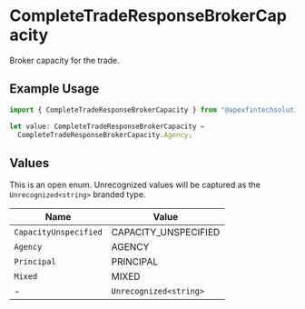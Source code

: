 # CompleteTradeResponseBrokerCapacity

Broker capacity for the trade.

## Example Usage

```typescript
import { CompleteTradeResponseBrokerCapacity } from "@apexfintechsolutions/ascend-sdk/models/components";

let value: CompleteTradeResponseBrokerCapacity =
  CompleteTradeResponseBrokerCapacity.Agency;
```

## Values

This is an open enum. Unrecognized values will be captured as the `Unrecognized<string>` branded type.

| Name                   | Value                  |
| ---------------------- | ---------------------- |
| `CapacityUnspecified`  | CAPACITY_UNSPECIFIED   |
| `Agency`               | AGENCY                 |
| `Principal`            | PRINCIPAL              |
| `Mixed`                | MIXED                  |
| -                      | `Unrecognized<string>` |